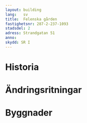 ```yaml
---
layout: building
lang:   sv
title:  Felenska gården
fastighetsnr: 287-2-237-1093
stadsdel: 2
adress: Strandgatan 51
anno:
skydd: SR I
---
```


# Historia

# Ändringsritningar

# Byggnader
